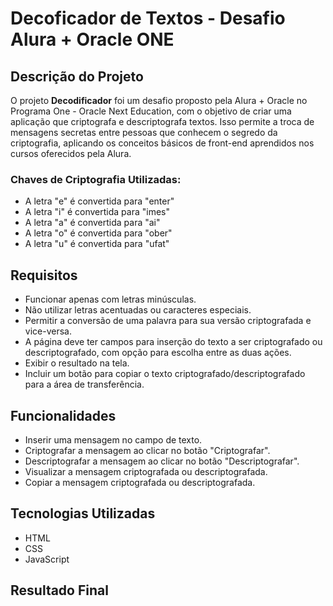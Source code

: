 # Decoficador de Textos - Desafio Alura + Oracle ONE

## Descrição do Projeto

O projeto <strong>Decodificador</strong> foi um desafio proposto pela Alura + Oracle no Programa One - Oracle Next Education, com o objetivo de criar uma aplicação que criptografa e descriptografa textos. Isso permite a troca de mensagens secretas entre pessoas que conhecem o segredo da criptografia, aplicando os conceitos básicos de front-end aprendidos nos cursos oferecidos pela Alura.

### Chaves de Criptografia Utilizadas:
- A letra "e" é convertida para "enter"
- A letra "i" é convertida para "imes"
- A letra "a" é convertida para "ai"
- A letra "o" é convertida para "ober"
- A letra "u" é convertida para "ufat"

## Requisitos

- Funcionar apenas com letras minúsculas.
- Não utilizar letras acentuadas ou caracteres especiais.
- Permitir a conversão de uma palavra para sua versão criptografada e vice-versa.
- A página deve ter campos para inserção do texto a ser criptografado ou descriptografado, com opção para escolha entre as duas ações.
- Exibir o resultado na tela.
- Incluir um botão para copiar o texto criptografado/descriptografado para a área de transferência.

## Funcionalidades

- Inserir uma mensagem no campo de texto.
- Criptografar a mensagem ao clicar no botão "Criptografar".
- Descriptografar a mensagem ao clicar no botão "Descriptografar".
- Visualizar a mensagem criptografada ou descriptografada.
- Copiar a mensagem criptografada ou descriptografada.

## Tecnologias Utilizadas

- HTML
- CSS
- JavaScript

## Resultado Final



